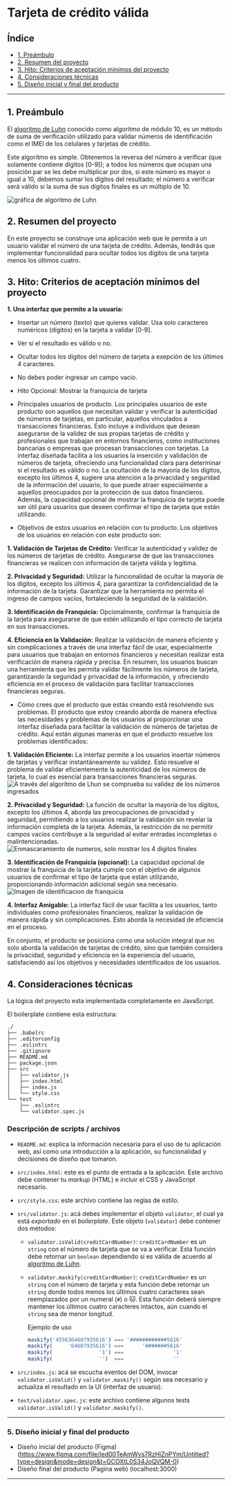# Tarjeta de crédito válida

## Índice

* [1. Preámbulo](#1-preámbulo)
* [2. Resumen del proyecto](#2-resumen-del-proyecto)
* [3. Hito: Criterios de aceptación mínimos del proyecto](#4-hito-criterios-de-aceptación-mínimos-del-proyecto)
* [4. Consideraciones técnicas](#6-consideraciones-técnicas)
* [5. Diseño inicial y final del producto](#7-Diseño-inicial-(Figma),-final-localhost:3000)
***

## 1. Preámbulo

El [algoritmo de Luhn](https://es.wikipedia.org/wiki/Algoritmo_de_Luhn) conocido como algoritmo de módulo 10, es un método de suma de verificación utilizado para validar números de identificación como el IMEI de los celulares y tarjetas de crédito.

Este algoritmo es simple. Obtenemos la reversa del número a verificar (que
solamente contiene dígitos [0-9]); a todos los números que ocupan una posición
par se les debe multiplicar por dos, si este número es mayor o igual a 10,
debemos sumar los dígitos del resultado; el número a verificar será válido si
la suma de sus dígitos finales es un múltiplo de 10.

![gráfica de algoritmo de Luhn](https://user-images.githubusercontent.com/12631491/217016579-865679e0-0949-4afd-b13f-d2ebba7a0c54.png)

## 2. Resumen del proyecto

En este proyecto se construye una aplicación web que le permita a un
usuario validar el número de una tarjeta de crédito. Además, tendrás que
implementar funcionalidad para ocultar todos los dígitos de una tarjeta menos
los últimos cuatro.

## 3. Hito: Criterios de aceptación mínimos del proyecto

**1. Una interfaz que permite a la usuaria:**

* Insertar un número (texto) que quieres validar. Usa solo caracteres numéricos
  (dígitos) en la tarjeta a validar [0-9].  
* Ver si el resultado es válido o no.  
* Ocultar todos los dígitos del número de tarjeta a exepción de los últimos
  4 caracteres.  
* No debes poder ingresar un campo vacío.  
* Hito Opcional: Mostrar la franquicia de tarjeta

* Principales usuarios de producto.
Los principales usuarios de este producto son aquellos que necesitan validar y verificar la autenticidad de números de tarjetas, en particular, aquellos vinculados a transacciones financieras. Esto incluye a individuos que desean asegurarse de la validez de sus propias tarjetas de crédito y profesionales que trabajan en entornos financieros, como instituciones bancarias o empresas que procesan transacciones con tarjetas. La interfaz diseñada facilita a los usuarios la inserción y validación de números de tarjeta, ofreciendo una funcionalidad clara para determinar si el resultado es válido o no. La ocultación de la mayoría de los dígitos, excepto los últimos 4, sugiere una atención a la privacidad y seguridad de la información del usuario, lo que puede atraer especialmente a aquellos preocupados por la protección de sus datos financieros. Además, la capacidad opcional de mostrar la franquicia de tarjeta puede ser útil para usuarios que deseen confirmar el tipo de tarjeta que están utilizando.

* Objetivos de estos usuarios en relación con tu producto.
Los objetivos de los usuarios en relación con este producto son:

**1. Validación de Tarjetas de Crédito:**
Verificar la autenticidad y validez de los números de tarjetas de crédito.
Asegurarse de que las transacciones financieras se realicen con información de tarjeta válida y legítima.

**2. Privacidad y Seguridad:**
Utilizar la funcionalidad de ocultar la mayoría de los dígitos, excepto los últimos 4, para garantizar la confidencialidad de la información de la tarjeta.
Garantizar que la herramienta no permita el ingreso de campos vacíos, fortaleciendo la seguridad de la validación.

**3. Identificación de Franquicia:**
Opcionalmente, confirmar la franquicia de la tarjeta para asegurarse de que estén utilizando el tipo correcto de tarjeta en sus transacciones.

**4. Eficiencia en la Validación:**
Realizar la validación de manera eficiente y sin complicaciones a través de una interfaz fácil de usar, especialmente para usuarios que trabajan en entornos financieros y necesitan realizar esta verificación de manera rápida y precisa.
En resumen, los usuarios buscan una herramienta que les permita validar fácilmente los números de tarjeta, garantizando la seguridad y privacidad de la información, y ofreciendo eficiencia en el proceso de validación para facilitar transacciones financieras seguras.

* Cómo crees que el producto que estás creando está resolviendo sus problemas.
El producto que estoy creando aborda de manera efectiva las necesidades y problemas de los usuarios al proporcionar una interfaz diseñada para facilitar la validación de números de tarjetas de crédito. Aquí están algunas maneras en que el producto resuelve los problemas identificados:

**1. Validación Eficiente:**
La interfaz permite a los usuarios insertar números de tarjetas y verificar instantáneamente su validez. Esto resuelve el problema de validar eficientemente la autenticidad de los números de tarjeta, lo cual es esencial para transacciones financieras seguras.
![A través del algoritmo de Lhun se comprueba su validez de los números ingresados](./src/imagenes/VALIDEZ%20DE%20TARJETA.png)

**2. Privacidad y Seguridad:**
La función de ocultar la mayoría de los dígitos, excepto los últimos 4, aborda las preocupaciones de privacidad y seguridad, permitiendo a los usuarios realizar la validación sin revelar la información completa de la tarjeta. Además, la restricción de no permitir campos vacíos contribuye a la seguridad al evitar entradas incompletas o malintencionadas.
![Enmascaramiento de numeros, solo mostrar los 4 digitos finales](./src/imagenes/ENMASCARAMIENTO%20DE%20NUMEROS.png)

**3. Identificación de Franquicia (opcional):**
La capacidad opcional de mostrar la franquicia de la tarjeta cumple con el objetivo de algunos usuarios de confirmar el tipo de tarjeta que están utilizando, proporcionando información adicional según sea necesario.
![Imagen de identificacion de franquicia](./src/imagenes/IDENTIFICACCION%20DE%20FRANQUICIA.png)

**4. Interfaz Amigable:**
La interfaz fácil de usar facilita a los usuarios, tanto individuales como profesionales financieros, realizar la validación de manera rápida y sin complicaciones. Esto aborda la necesidad de eficiencia en el proceso.

En conjunto, el producto se posiciona como una solución integral que no solo aborda la validación de tarjetas de crédito, sino que también considera la privacidad, seguridad y eficiencia en la experiencia del usuario, satisfaciendo así los objetivos y necesidades identificados de los usuarios.

## 4. Consideraciones técnicas

La lógica del proyecto esta implementada completamente en JavaScript.

El boilerplate contiene esta estructura:

```text
./
├── .babelrc
├── .editorconfig
├── .eslintrc
├── .gitignore
├── README.md
├── package.json
├── src
│   ├── validator.js
│   ├── index.html
│   ├── index.js
│   └── style.css
└── test
    ├── .eslintrc
    └── validator.spec.js
```

### Descripción de scripts / archivos

* `README.md`: explica la información necesaria para el uso de tu aplicación
  web, así como una introducción a la aplicación, su funcionalidad y decisiones de
  diseño que tomaron.
* `src/index.html`: este es el punto de entrada a la aplicación. Este archivo
  debe contener tu _markup_ (HTML) e incluir el CSS y JavaScript necesario.
* `src/style.css`: este archivo contiene las reglas de estilo. 
* `src/validator.js`: acá debes implementar el objeto `validator`, el cual ya está
  _exportado_ en el _boilerplate_. Este objeto (`validator`) debe contener dos
  métodos:
  - `validator.isValid(creditCardNumber)`: `creditCardNumber` es un `string`
     con el número de tarjeta que se va a verificar. Esta función debe retornar
     un `boolean` dependiendo si es válida de acuerdo al [algoritmo de Luhn](https://es.wikipedia.org/wiki/Algoritmo_de_Luhn).
  - `validator.maskify(creditCardNumber)`: `creditCardNumber` es un `string` con
    el número de tarjeta y esta función debe retornar un `string` donde todos menos
    los últimos cuatro caracteres sean reemplazados por un numeral (`#`) o 🐱.
    Esta función deberá siempre mantener los últimos cuatro caracteres
    intactos, aún cuando el `string` sea de menor longitud.

    Ejemplo de uso

    ```js
    maskify('4556364607935616') === '############5616'
    maskify(     '64607935616') ===      '#######5616'
    maskify(               '1') ===                '1'
    maskify(               '')  ===                ''
    ```

* `src/index.js`: acá se escucha eventos del DOM, invocar
  `validator.isValid()` y `validator.maskify()` según sea necesario y
  actualiza el resultado en la UI (interfaz de usuario).
* `test/validator.spec.js`: este archivo contiene algunos tests `validator.isValid()` y `validator.maskify()`.
***

### 5. Diseño inicial y final del producto

* Diseño inicial del producto (Figma) 
(https://www.figma.com/file/Ied00TeAmWvs7RzHiZnPYm/Untitled?type=design&mode=design&t=GCOXtL0S34JoQVQM-0)
* Diseño final del producto (Pagina web)
(localhost:3000)

***
